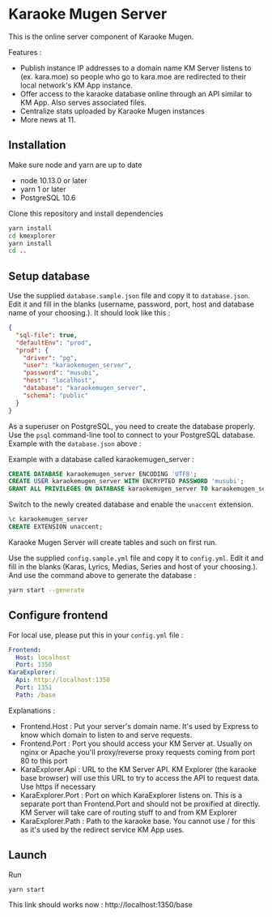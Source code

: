 # Karaoke Mugen Server

This is the online server component of Karaoke Mugen.

Features :

- Publish instance IP addresses to a domain name KM Server listens to (ex. kara.moe) so people who go to kara.moe are redirected to their local network's KM App instance.
- Offer access to the karaoke database online through an API similar to KM App. Also serves associated files.
- Centralize stats uploaded by Karaoke Mugen instances
- More news at 11.

## Installation

Make sure node and yarn are up to date

- node 10.13.0 or later
- yarn 1 or later
- PostgreSQL 10.6

Clone this repository and install dependencies

```sh
yarn install
cd kmexplorer
yarn install
cd ..
```

## Setup database

Use the supplied `database.sample.json` file and copy it to `database.json`. Edit it and fill in the blanks (username, password, port, host and database name of your choosing.). It should look like this :

```JSON
{
  "sql-file": true,
  "defaultEnv": "prod",
  "prod": {
    "driver": "pg",
    "user": "karaokemugen_server",
    "password": "musubi",
    "host": "localhost",
    "database": "karaokemugen_server",
    "schema": "public"
  }
}
```

As a superuser on PostgreSQL, you need to create the database properly. Use the `psql` command-line tool to connect to your PostgreSQL database. Example with the `database.json` above :

Example with a database called karaokemugen_server :
```SQL
CREATE DATABASE karaokemugen_server ENCODING 'UTF8';
CREATE USER karaokemugen_server WITH ENCRYPTED PASSWORD 'musubi';
GRANT ALL PRIVILEGES ON DATABASE karaokemugen_server TO karaokemugen_server;
```

Switch to the newly created database and enable the `unaccent` extension.

```SQL
\c karaokemugen_server
CREATE EXTENSION unaccent;
```

Karaoke Mugen Server will create tables and such on first run.

Use the supplied `config.sample.yml` file and copy it to `config.yml`. Edit it and fill in the blanks (Karas, Lyrics, Medias, Series and host of your choosing.). And use the command above to generate the database :
```sh
yarn start --generate
```

## Configure frontend

For local use, please put this in your `config.yml` file :

```yaml
Frontend:
  Host: localhost
  Port: 1350
KaraExplorer:
  Api: http://localhost:1350
  Port: 1351
  Path: /base
```

Explanations :

* Frontend.Host : Put your server's domain name. It's used by Express to know which domain to listen to and serve requests.
* Frontend.Port : Port you should access your KM Server at. Usually on nginx or Apache you'll proxy/reverse proxy requests coming from port 80 to this port
* KaraExplorer.Api : URL to the KM Server API. KM Explorer (the karaoke base browser) will use this URL to try to access the API to request data. Use https if necessary
* KaraExplorer.Port : Port on which KaraExplorer listens on. This is a separate port than Frontend.Port and should not be proxified at directly. KM Server will take care of routing stuff to and from KM Explorer
* KaraExplorer.Path : Path to the karaoke base. You cannot use / for this as it's used by the redirect service KM App uses.

## Launch

Run

```sh
yarn start
```

This link should works now : http://localhost:1350/base